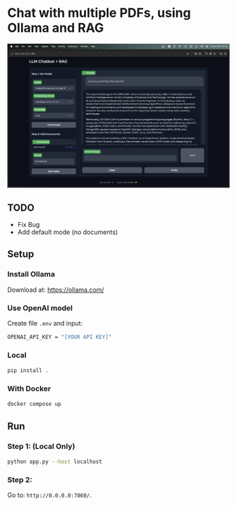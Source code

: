 # Chat with multiple PDFs, using Ollama and RAG

![alt text](assets/demo.png)

## TODO

- Fix Bug
- Add default mode (no documents)

## Setup

### Install Ollama

Download at: https://ollama.com/

### Use OpenAI model

Create file `.env` and input:

```bash
OPENAI_API_KEY = "[YOUR API KEY]"
```

### Local

```bash
pip install .

```

### With Docker

```bash
docker compose up
```

## Run

### Step 1: (Local Only)

```bash
python app.py --host localhost
```

### Step 2:

Go to: `http://0.0.0.0:7860/`.
